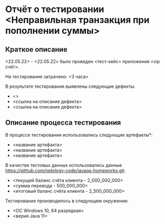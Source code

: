 # Отчёт о тестировании <Неправильная транзакция при пополнении суммы>

## Краткое описание

<22.05.22> - <22.05.22> было проведен <тест-кейс> приложения <vip счёт>.

На тестирование затрачено: <3 часа>

В результате тестирования выявлены следующие дефекты:
* <>
* <ссылка на описание дефекта>
* <ссылка на описание дефекта>

## Описание процесса тестирования

В процессе тестирования использовались следующие артефакты*:
* <название артефакта>
* <название артефакта>
* <название артефакта>


В качестве тестовых данных использовались данные <https://github.com/netology-code/javaqa-homeworks.git>:
* <текущий баланс счёта клиента - 2_000_000_000>
* <сумма перевода - 500_000_000>
* <итоговый баланс счёта клиента - 2_500_000_000>

Тестирование производилось в следующем окружении:
* <ОС Windows 10, 64 разрядная>
* <верия Java 11>